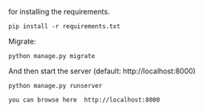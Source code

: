 for installing the requirements. 

    pip install -r requirements.txt

Migrate:

    python manage.py migrate

And then start the server (default: http://localhost:8000)

    python manage.py runserver

    you can browse here  http://localhost:8000